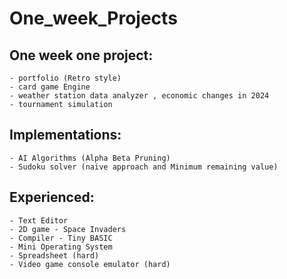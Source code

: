 
# One_week_Projects

## One week one project:
	- portfolio (Retro style)
	- card game Engine
	- weather station data analyzer , economic changes in 2024
	- tournament simulation

## Implementations:
	- AI Algorithms (Alpha Beta Pruning)
	- Sudoku solver (naive approach and Minimum remaining value)


## Experienced:
	- Text Editor
	- 2D game - Space Invaders
	- Compiler - Tiny BASIC
	- Mini Operating System
	- Spreadsheet (hard)
	- Video game console emulator (hard)
